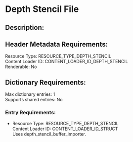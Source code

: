 Depth Stencil File
==================
## Description:

## Header Metadata Requirements:
Resource Type: RESOURCE_TYPE_DEPTH_STENCIL  
Content Loader ID: CONTENT_LOADER_ID_DEPTH_STENCIL  
Renderable: No  

## Dictionary Requirements:
Max dictionary entries: 1  
Supports shared entries: No  

### Entry Requirements:
* Resource Type: RESOURCE_TYPE_DEPTH_STENCIL  
  Content Loader ID: CONTENT_LOADER_ID_STRUCT  
  Uses depth_stencil_buffer_importer.  